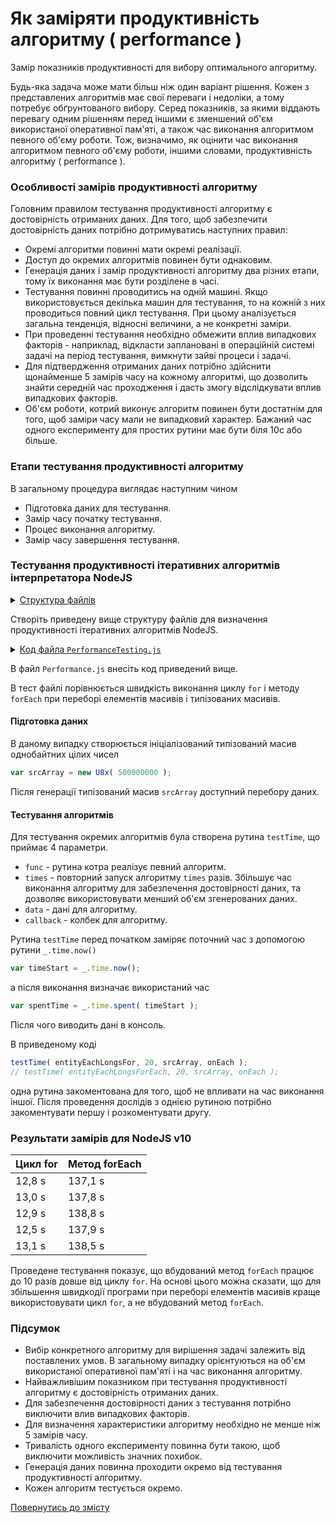 # Як заміряти продуктивність алгоритму ( performance )

Замір показників продуктивності для вибору оптимального алгоритму.

Будь-яка задача може мати більш ніж один варіант рішення. Кожен з представлених алгоритмів має свої переваги і недоліки, а тому потребує обґрунтованого вибору. Серед показників, за якими віддають перевагу одним рішенням перед іншими є зменшений об'єм використаної оперативної пам'яті, а також час виконання алгоритмом певного об'єму роботи. Тож, визначимо, як оцінити час виконання алгоритмом певного об'єму роботи, іншими словами, продуктивність алгоритму ( performance ).

### Особливості замірів продуктивності алгоритму

Головним правилом тестування продуктивності алгоритму є достовірність отриманих даних. Для того, щоб забезпечити достовірність даних потрібно дотримуватись наступних правил:

- Окремі алгоритми повинні мати окремі реалізації.
- Доступ до окремих алгоритмів повинен бути однаковим.
- Генерація даних і замір продуктивності алгоритму два різних етапи, тому їх виконання має бути розділене в часі.
- Тестування повинні проводитись на одній машині. Якщо використовується декілька машин для тестування, то на кожній з них проводиться повний цикл тестування. При цьому аналізується загальна тенденція, відносні величини, а не конкретні заміри.
- При проведенні тестування необхідно обмежити вплив випадкових факторів - наприклад, відкласти заплановані в операційній системі задачі на період тестування, вимкнути зайві процеси і задачі.
- Для підтвердження отриманих даних потрібно здійснити щонайменше 5 замірів часу на кожному алгоритмі, що дозволить знайти середній час проходження і дасть змогу відслідкувати вплив випадкових факторів.
- Об'єм роботи, котрий виконує алгоритм повинен бути достатнім для того, щоб заміри часу мали не випадковий характер. Бажаний час одного експерименту для простих рутини має бути біля 10с або більше.

### Етапи тестування продуктивності алгоритму

В загальному процедура виглядає наступним чином

- Підготовка даних для тестування.
- Замір часу початку тестування.
- Процес виконання алгоритму.
- Замір часу завершення тестування.

### Тестування продуктивності ітеративних алгоритмів інтерпретатора NodeJS

<details>
  <summary><u>Структура файлів</u></summary>

```
performance
    ├── PerformanceTesting.js
    └── package.json
```

</details>

Створіть приведену вище структуру файлів для визначення продуктивності ітеративних алгоритмів NodeJS.

<details>
    <summary><u>Код файла <code>PerformanceTesting.js</code></u></summary>

```js
let _ = require( 'wTools' );

/* */

var srcArray = new U8x( 500000000 );

testTime( entityEachLongsFor, 20, srcArray, onEach );
// testTime( entityEachLongsForEach, 20, srcArray, onEach );

/* */

function testTime( func, times, data, callback )
{
  var timeStart = _.time.now();
  for( let i = times; i > 0; i-- )
  var result = func( data, callback );
  var spentTime = _.time.spent( timeStart );
  console.log( spentTime );
}

var onEach = ( e, k, src ) => e;

function entityEachLongsFor( src, onEach )
{
  for( let k = 0 ; k < src.length ; k++ )
  onEach( src[ k ], k, src );
  return src
}

function entityEachLongsForEach( src, onEach )
{
  src.forEach( onEach );
  return src;
}
```

</details>

В файл `Performance.js` внесіть код приведений вище.

В тест файлі порівнюється швидкість виконання циклу `for` i методу `forEach` при переборі елементів масивів і типізованих масивів.

#### Підготовка даних

В даному випадку створюється ініціалізований типізований масив однобайтних цілих чисел

```js
var srcArray = new U8x( 500000000 );
```
Після генерації типізований масив `srcArray` доступний перебору даних.

#### Тестування алгоритмів

Для тестування окремих алгоритмів була створена рутина `testTime`, що приймає 4 параметри.

- `func` - рутина котра реалізує певний алгоритм.
- `times` - повторний запуск алгоритму `times` разів. Збільшує час виконання алгоритму для забезпечення достовірності даних, та дозволяє використовувати менший об'єм згенерованих даних.
- `data` - дані для алгоритму.
- `callback` - колбек для алгоритму.

Рутина `testTime` перед початком заміряє поточний час з допомогою рутини `_.time.now()`

```js
var timeStart = _.time.now();
```

а після виконання визначає використаний час

```js
var spentTime = _.time.spent( timeStart );
```

Після чого виводить дані в консоль.

В приведеному коді

```js
testTime( entityEachLongsFor, 20, srcArray, onEach );
// testTime( entityEachLongsForEach, 20, srcArray, onEach );
```

одна рутина закоментована для того, щоб не впливати на час виконання іншої. Після проведення дослідів з однією рутиною потрібно закоментувати першу і розкоментувати другу.

### Результати замірів для NodeJS v10

| Цикл for | Метод forEach |
| -------- | ------------- |
| 12,8 s   | 137,1 s       |
| 13,0 s   | 137,8 s       |
| 12,9 s   | 138,8 s       |
| 12,5 s   | 137,9 s       |
| 13,1 s   | 138,5 s       |

Проведене тестування показує, що вбудований метод `forEach` працює до 10 разів довше від циклу `for`. На основі цього можна сказати, що для збільшення швидкодії програми при переборі елементів масивів краще використовувати цикл `for`, а не вбудований метод `forEach`.

### Підсумок

- Вибір конкретного алгоритму для вирішення задачі залежить від поставлених умов. В загальному випадку орієнтуються на об'єм використаної оперативної пам'яті і на час виконання алгоритму.
- Найважливішим показником при тестування продуктивності алгоритму є достовірність отриманих даних.
- Для забезпечення достовірності даних з тестування потрібно виключити влив випадкових факторів.
- Для визначення характеристики алгоритму необхідно не менше ніж 5 замірів часу.
- Тривалість одного експерименту повинна бути такою, щоб виключити можливість значних похибок.
- Генерація даних повинна проходити окремо від тестування продуктивності алгоритму.
- Кожен алгоритм тестується окремо.

[Повернутись до змісту](../README.md#Туторіали)
